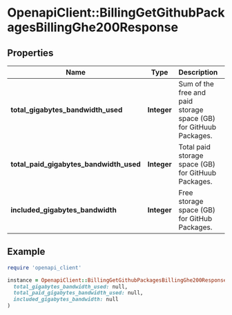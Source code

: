 # OpenapiClient::BillingGetGithubPackagesBillingGhe200Response

## Properties

| Name | Type | Description | Notes |
| ---- | ---- | ----------- | ----- |
| **total_gigabytes_bandwidth_used** | **Integer** | Sum of the free and paid storage space (GB) for GitHuub Packages. |  |
| **total_paid_gigabytes_bandwidth_used** | **Integer** | Total paid storage space (GB) for GitHuub Packages. |  |
| **included_gigabytes_bandwidth** | **Integer** | Free storage space (GB) for GitHub Packages. |  |

## Example

```ruby
require 'openapi_client'

instance = OpenapiClient::BillingGetGithubPackagesBillingGhe200Response.new(
  total_gigabytes_bandwidth_used: null,
  total_paid_gigabytes_bandwidth_used: null,
  included_gigabytes_bandwidth: null
)
```

